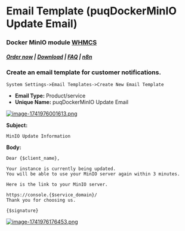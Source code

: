 # Email Template (puqDockerMinIO Update Email)

### Docker MinIO module **[WHMCS](https://puqcloud.com/link.php?id=77)** 

#####  [Order now](https://puqcloud.com/whmcs-module-docker-minio.php) | [Download](https://download.puqcloud.com/WHMCS/servers/PUQ_WHMCS-Docker-MinIO/) | [FAQ](https://faq.puqcloud.com/) | [n8n](https://puqcloud.com/link.php?id=117)

### Create an email template for customer notifications.

```
System Settings->Email Templates->Create New Email Template
```

- **Email Type:** Product/service
- **Unique Name:** puqDockerMinIO Update Email

[![image-1741976001613.png](https://doc.puq.info/uploads/images/gallery/2025-03/scaled-1680-/image-1741976001613.png)](https://doc.puq.info/uploads/images/gallery/2025-03/image-1741976001613.png)

**Subject:**

```
MinIO Update Information
```

**Body:**

```
Dear {$client_name},

Your instance is currently being updated.
You will be able to use your MinIO server again within 3 minutes.

Here is the link to your MinIO server.

https://console.{$service_domain}/
Thank you for choosing us.

{$signature}
```

[![image-1741976176453.png](https://doc.puq.info/uploads/images/gallery/2025-03/scaled-1680-/image-1741976176453.png)](https://doc.puq.info/uploads/images/gallery/2025-03/image-1741976176453.png)